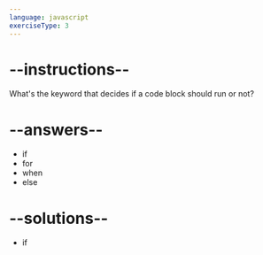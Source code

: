 ```yaml
---
language: javascript
exerciseType: 3
---
```


# --instructions--

What's the keyword that decides if a code block should run or not?

# --answers--

- if
- for
- when
- else

# --solutions--

- if
